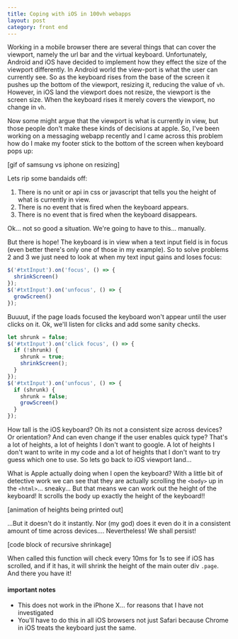 ```yaml
---
title: Coping with iOS in 100vh webapps
layout: post
category: front end
---
```


Working in a mobile browser there are several things that can cover the viewport, namely the url bar and the virtual keyboard. Unfortunately, Android and iOS have decided to implement how they effect the size of the viewport differently. In Android world the view-port is what the user can currently see. So as the keyboard rises from the base of the screen it pushes up the bottom of the viewport, resizing it, reducing the value of `vh`. However, in iOS land the viewport does not resize, the viewport is the screen size. When the keyboard rises it merely covers the viewport, no change in `vh`.

Now some might argue that the viewport is what is currently in view, but those people don't make these kinds of decisions at apple. So, I've been working on a messaging webapp recently and I came across this problem how do I make my footer stick to the bottom of the screen when keyboard pops up:

[gif of samsung vs iphone on resizing]

Lets rip some bandaids off:

1. There is no unit or api in css or javascript that tells you the height of what is currently in view.
2. There is no event that is fired when the keyboard appears.
3. There is no event that is fired when the keyboard disappears.

Ok... not so good a situation. We're going to have to this... manually.

But there is hope! The keyboard is in view when a text input field is in focus (even better there's only one of those in my example). So to solve problems 2 and 3 we just need to look at when my text input gains and loses focus:

```js
$('#txtInput').on('focus', () => {
  shrinkScreen()
});
$('#txtInput').on('unfocus', () => {
  growScreen()
});
```
Buuuut, if the page loads focused the keyboard won't appear until the user clicks on it. Ok, we'll listen for clicks and add some sanity checks.

```js
let shrunk = false;
$('#txtInput').on('click focus', () => {
  if (!shrunk) {
    shrunk = true;
    shrinkScreen();
  }
});
$('#txtInput').on('unfocus', () => {
  if (shrunk) {
    shrunk = false;
    growScreen()
  }
});
```

How tall is the iOS keyboard? Oh its not a consistent size across devices? Or orientation? And can even change if the user enables quick type? That's a lot of heights, a lot of heights I don't want to google. A lot of heights I don't want to write in my code and a lot of heights that I don't want to try guess which one to use. So lets go back to iOS viewport land...

What is Apple actually doing when I open the keyboard? With a little bit of detective work we can see that they are actually scrolling the `<body>` up in the `<html>`... sneaky... But that means we can work out the height of the keyboard! It scrolls the body up exactly the height of the keyboard!!

[animation of heights being printed out]

...But it doesn't do it instantly. Nor (my god) does it even do it in a consistent amount of time across devices.... Nevertheless! We shall persist!

[code block of recursive shrinkage]

When called this function will check every 10ms for 1s to see if iOS has scrolled, and if it has, it will shrink the height of the main outer div `.page`. And there you have it!

#### important notes
- This does not work in the iPhone X... for reasons that I have not investigated
- You'll have to do this in all iOS browsers not just Safari because Chrome in iOS treats the keyboard just the same.
